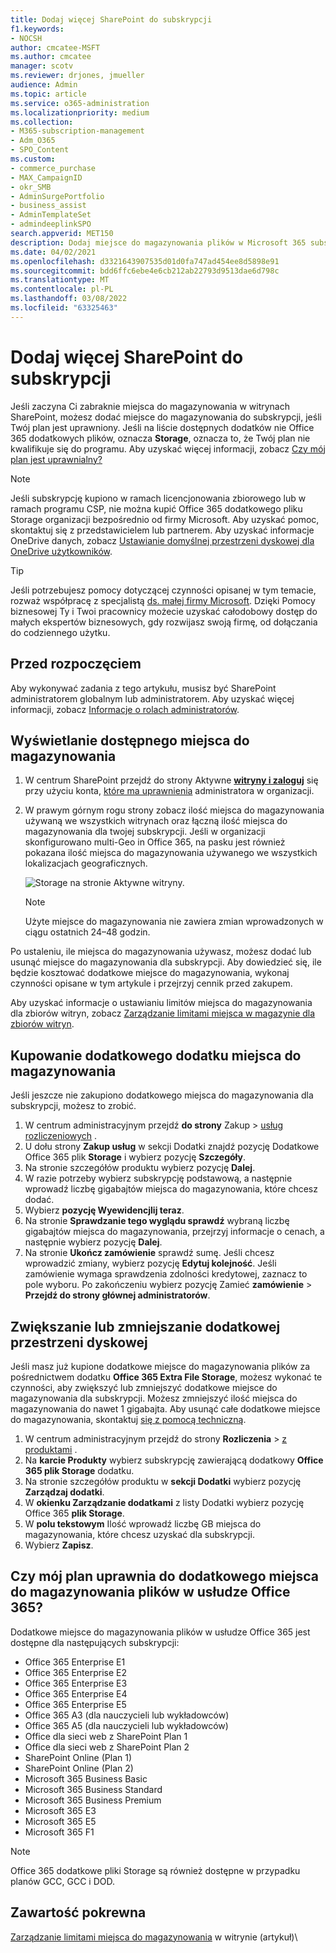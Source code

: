 ```yaml
---
title: Dodaj więcej SharePoint do subskrypcji
f1.keywords:
- NOCSH
author: cmcatee-MSFT
ms.author: cmcatee
manager: scotv
ms.reviewer: drjones, jmueller
audience: Admin
ms.topic: article
ms.service: o365-administration
ms.localizationpriority: medium
ms.collection:
- M365-subscription-management
- Adm_O365
- SPO_Content
ms.custom:
- commerce_purchase
- MAX_CampaignID
- okr_SMB
- AdminSurgePortfolio
- business_assist
- AdminTemplateSet
- admindeeplinkSPO
search.appverid: MET150
description: Dodaj miejsce do magazynowania plików w Microsoft 365 subskrypcji usługi. Dzięki dodatkowej przestrzeni dyskowej możesz przechowywać więcej zawartości w SharePoint.
ms.date: 04/02/2021
ms.openlocfilehash: d3321643907535d01d0fa747ad454ee8d5898e91
ms.sourcegitcommit: bdd6ffc6ebe4e6cb212ab22793d9513dae6d798c
ms.translationtype: MT
ms.contentlocale: pl-PL
ms.lasthandoff: 03/08/2022
ms.locfileid: "63325463"
---
```

# <a name="add-more-sharepoint-storage-to-your-subscription"></a>Dodaj więcej SharePoint do subskrypcji
Jeśli zaczyna Ci zabraknie miejsca do magazynowania w witrynach SharePoint, możesz dodać miejsce do magazynowania do subskrypcji, jeśli Twój plan jest uprawniony. Jeśli na liście dostępnych dodatków nie Office 365 dodatkowych plików, oznacza **Storage**, oznacza to, że Twój plan nie kwalifikuje się do programu. Aby uzyskać więcej informacji, zobacz [Czy mój plan jest uprawnialny?](#is-my-plan-eligible-for-office-365-extra-file-storage)

> [!NOTE]
> Jeśli subskrypcję kupiono w ramach licencjonowania zbiorowego lub w ramach programu CSP, nie można kupić Office 365 dodatkowego pliku Storage organizacji bezpośrednio od firmy Microsoft. Aby uzyskać pomoc, skontaktuj się z przedstawicielem lub partnerem.
> Aby uzyskać informacje OneDrive danych, zobacz [Ustawianie domyślnej przestrzeni dyskowej dla OneDrive użytkowników](/onedrive/set-default-storage-space).

> [!TIP]
> Jeśli potrzebujesz pomocy dotyczącej czynności opisanej w tym temacie, rozważ współpracę z specjalistą [ds. małej firmy Microsoft](https://go.microsoft.com/fwlink/?linkid=2186871). Dzięki Pomocy biznesowej Ty i Twoi pracownicy możecie uzyskać całodobowy dostęp do małych ekspertów biznesowych, gdy rozwijasz swoją firmę, od dołączania do codziennego użytku.

## <a name="before-you-begin"></a>Przed rozpoczęciem

Aby wykonywać zadania z tego artykułu, musisz być SharePoint administratorem globalnym lub administratorem. Aby uzyskać więcej informacji, zobacz [Informacje o rolach administratorów](../admin/add-users/about-admin-roles.md).

## <a name="view-available-storage"></a>Wyświetlanie dostępnego miejsca do magazynowania

1. W centrum SharePoint przejdź do strony Aktywne <a href="https://go.microsoft.com/fwlink/?linkid=2185220" target="_blank">**witryny i zaloguj**</a> się przy użyciu konta, [które ma uprawnienia](/sharepoint/sharepoint-admin-role) administratora w organizacji.

2. W prawym górnym rogu strony zobacz ilość miejsca do magazynowania używaną we wszystkich witrynach oraz łączną ilość miejsca do magazynowania dla twojej subskrypcji. Jeśli w organizacji skonfigurowano multi-Geo in Office 365, na pasku jest również pokazana ilość miejsca do magazynowania używanego we wszystkich lokalizacjach geograficznych.

   ![Storage na stronie Aktywne witryny.](/sharepoint/sharepointonline/media/active-sites-storage-bar.png)

   > [!NOTE]
   > Użyte miejsce do magazynowania nie zawiera zmian wprowadzonych w ciągu ostatnich 24–48 godzin.

Po ustaleniu, ile miejsca do magazynowania używasz, możesz dodać lub usunąć miejsce do magazynowania dla subskrypcji. Aby dowiedzieć się, ile będzie kosztować dodatkowe miejsce do magazynowania, wykonaj czynności opisane w tym artykule i przejrzyj cennik przed zakupem.
  
Aby uzyskać informacje o ustawianiu limitów miejsca do magazynowania dla zbiorów witryn, zobacz [Zarządzanie limitami miejsca w magazynie dla zbiorów witryn](/sharepoint/manage-site-collection-storage-limits).
  
## <a name="buy-the-extra-storage-add-on"></a>Kupowanie dodatkowego dodatku miejsca do magazynowania

Jeśli jeszcze nie zakupiono dodatkowego miejsca do magazynowania dla subskrypcji, możesz to zrobić.

1. W centrum administracyjnym przejdź **do strony** Zakup \> <a href="https://go.microsoft.com/fwlink/p/?linkid=868433" target="_blank">usług rozliczeniowych</a> .
2. U dołu strony **Zakup usług** w sekcji Dodatki znajdź pozycję Dodatkowe  Office 365 plik **Storage** i wybierz pozycję **Szczegóły**.
3. Na stronie szczegółów produktu wybierz pozycję **Dalej**.
4. W razie potrzeby wybierz subskrypcję podstawową, a następnie wprowadź liczbę gigabajtów miejsca do magazynowania, które chcesz dodać.
5. Wybierz **pozycję Wyewidencjlij teraz**.
6. Na stronie **Sprawdzanie tego wyglądu sprawdź** wybraną liczbę gigabajtów miejsca do magazynowania, przejrzyj informacje o cenach, a następnie wybierz pozycję **Dalej**.
7. Na stronie **Ukończ zamówienie** sprawdź sumę. Jeśli chcesz wprowadzić zmiany, wybierz pozycję **Edytuj kolejność**. Jeśli zamówienie wymaga sprawdzenia zdolności kredytowej, zaznacz to pole wyboru. Po zakończeniu wybierz pozycję Zamieć **zamówienie** \> **Przejdź do strony głównej administratorów**.

## <a name="increase-or-decrease-your-extra-storage"></a>Zwiększanie lub zmniejszanie dodatkowej przestrzeni dyskowej

Jeśli masz już kupione dodatkowe miejsce do magazynowania plików za pośrednictwem dodatku **Office 365 Extra File Storage**, możesz wykonać te czynności, aby zwiększyć lub zmniejszyć dodatkowe miejsce do magazynowania dla subskrypcji. Możesz zmniejszyć ilość miejsca do magazynowania do nawet 1 gigabajta. Aby usunąć całe dodatkowe miejsce do magazynowania, skontaktuj [się z pomocą techniczną](../admin/get-help-support.md).

1. W centrum administracyjnym przejdź do strony **Rozliczenia** \> <a href="https://go.microsoft.com/fwlink/p/?linkid=842054" target="_blank">z produktami</a> .
2. Na **karcie Produkty** wybierz subskrypcję zawierającą dodatkowy **Office 365 plik Storage** dodatku.
3. Na stronie szczegółów produktu w **sekcji Dodatki** wybierz pozycję **Zarządzaj dodatki**.
4. W **okienku Zarządzanie dodatkami** z listy Dodatki wybierz pozycję  Office 365 **plik Storage**.
5. W **polu tekstowym** Ilość wprowadź liczbę GB miejsca do magazynowania, które chcesz uzyskać dla subskrypcji.
6. Wybierz **Zapisz**.

## <a name="is-my-plan-eligible-for-office-365-extra-file-storage"></a>Czy mój plan uprawnia do dodatkowego miejsca do magazynowania plików w usłudze Office 365?

Dodatkowe miejsce do magazynowania plików w usłudze Office 365 jest dostępne dla następujących subskrypcji:
  
- Office 365 Enterprise E1
- Office 365 Enterprise E2
- Office 365 Enterprise E3
- Office 365 Enterprise E4
- Office 365 Enterprise E5
- Office 365 A3 (dla nauczycieli lub wykładowców)
- Office 365 A5 (dla nauczycieli lub wykładowców)
- Office dla sieci web z SharePoint Plan 1
- Office dla sieci web z SharePoint Plan 2
- SharePoint Online (Plan 1)
- SharePoint Online (Plan 2)
- Microsoft 365 Business Basic
- Microsoft 365 Business Standard
- Microsoft 365 Business Premium
- Microsoft 365 E3
- Microsoft 365 E5
- Microsoft 365 F1

> [!NOTE]
> Office 365 dodatkowe pliki Storage są również dostępne w przypadku planów GCC, GCC i DOD.

## <a name="related-content"></a>Zawartość pokrewna

[Zarządzanie limitami miejsca do magazynowania](/sharepoint/manage-site-collection-storage-limits) w witrynie (artykuł)\


